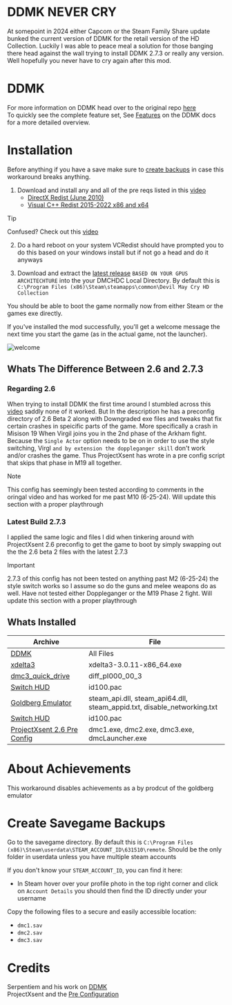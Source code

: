 # DDMK NEVER CRY
At somepoint in 2024 either Capcom or the Steam Family Share update bunked the current version of DDMK for the retail version of the HD Collection. Luckily I was able to peace meal a solution for those banging there head against the wall trying to install DDMK 2.7.3 or really any version. Well hopefully you never have to cry again after this mod.

# DDMK
For more information on DDMK head over to the original repo [here](https://github.com/serpentiem/ddmk)  
To quickly see the complete feature set, See [Features](https://github.com/serpentiem/ddmk/wiki/Features) on the DDMK docs for a more detailed overview.


# Installation

Before anything if you have a save make sure to [create backups](#create-savegame-backups) in case this workaround breaks anything.

1. Download and install any and all of the pre reqs listed in this [video](https://www.youtube.com/watch?v=MAHKvElDCS8&lc=UgwY7iptsZnIIByvTYx4AaABAg)
    * [DirectX Redist (June 2010)](https://www.microsoft.com/en-us/download/details.aspx?id=8109)
    * [Visual C++ Redist 2015-2022 x86 and x64](https://learn.microsoft.com/en-us/cpp/windows/latest-supported-vc-redist?view=msvc-170)

> [!TIP]
> Confused? Check out this [video](https://www.youtube.com/watch?v=1LL8Hna3FIc&t=2s)  

2. Do a hard reboot on your system VCRedist should have prompted you to do this based on your windows install but if not go a head and do it anyways

3. Download and extract the [latest release]() `BASED ON YOUR GPUS ARCHITECHTURE` into the your DMCHDC Local Directory. By default this is `C:\Program Files (x86)\Steam\steamapps\common\Devil May Cry HD Collection`

You should be able to boot the game normally now from either Steam or the games exe directly.

If you've installed the mod successfully, you'll get a welcome message the next time you start the game (as in the actual game, not the launcher).

<!-- ![welcome](welcome.png) -->
![welcome](https://user-images.githubusercontent.com/38213025/144748682-48dcba6a-f98e-4789-9570-4264f3858254.png)


## Whats The Difference Between 2.6 and 2.7.3

### Regarding 2.6

When trying to install DDMK the first time around I stumbled across this [video](https://www.youtube.com/watch?v=MAHKvElDCS8&lc=UgwY7iptsZnIIByvTYx4AaABAg) saddly none of it worked. But In the description he has a preconfig directory of 2.6 Beta 2 along with Downgraded exe files and tweaks that fix certain crashes in speicific parts of the game. More specifically a crash in Misison 19 When Virgil joins you in the 2nd phase of the Arkham fight. Because the `Single Actor` option needs to be on in order to use the style switching, Virgl `and by extension the doppleganger skill` don't work and/or crashes the game. Thus ProjectXsent has wrote in a pre config script that skips that phase in M19 all together.

> [!NOTE]  
> This config has seemingly been tested according to comments in the oringal video and has worked for me past M10 (6-25-24). Will update this section with a proper playthrough

### Latest Build 2.7.3 

I applied the same logic and files I did when tinkering around with ProjectXsent 2.6 preconfig to get the game to boot by simply swapping out the the 2.6 beta 2 files with the latest 2.7.3

> [!IMPORTANT]  
> 2.7.3 of this config has not been tested on anything past M2 (6-25-24) the style switch works so I assume so do the guns and melee weapons do as well. Have not tested either Doppleganger or the M19 Phase 2 fight. Will update this section with a proper playthrough


## Whats Installed

| Archive                                                                                                                    | File                                                                     |
| ---                                                                                                                        | ---                                                                      |
| [DDMK](https://github.com/serpentiem/ddmk)                                                                                 | All Files                                                                |
| [xdelta3](https://www.romhacking.net/download/utilities/928/)                                                              | xdelta3-3.0.11-x86_64.exe                                                |
| [dmc3_quick_drive](https://github.com/serpentiem/ddmk/releases/download/2.7nightly16/dmc3_quick_drive.zip)                 | diff_pI000_00_3                                                          |
| [Switch HUD](https://github.com/serpentiem/ddmk/releases/download/2.7nightly16/dmc3_quick_drive.zip)                       | id100.pac                                                                |
| [Goldberg Emulator](https://gitlab.com/Mr_Goldberg/goldberg_emulator/-/jobs/4247811310/artifacts/download)                 | steam_api.dll, steam_api64.dll, steam_appid.txt, disable_networking.txt  |
| [Switch HUD](https://github.com/serpentiem/ddmk/releases/download/2.7nightly16/dmc3_quick_drive.zip)                       | id100.pac                                                                |
| [ProjectXsent 2.6 Pre Config](https://www.youtube.com/redirect?event=video_description&redir_token=QUFFLUhqbjM2ZWhMR2hXRWo5Qlg1QURmVGZybWtud2xFUXxBQ3Jtc0tuUm5mTGJDd0o0S2dGbWtYdHNybkxDV3ZsR1c5RHp2RkJUcGpMdi1OUlBvNXVKVTk0bGxiWnFkUFk2LXVtQ0YyMlVfLUhXbGk0RE5sVDN0bTNMdFhoUlp0clRYdldHQ01nOEtFa2IzM1NnQVBXMzBIRQ&q=https%3A%2F%2Fwww.dropbox.com%2Fs%2Ficvwpqch2om5t26%3Fdl%3D1&v=MAHKvElDCS8)                                             | dmc1.exe, dmc2.exe, dmc3.exe, dmcLauncher.exe                            |


# About Achievements
This workaround disables achievements as a by prodcut of the goldberg emulator


# Create Savegame Backups

Go to the savegame directory. By default this is `C:\Program Files (x86)\Steam\userdata\STEAM_ACCOUNT_ID\631510\remote`. Should be the only folder in userdata unless you have multiple steam accounts

If you don't know your `STEAM_ACCOUNT_ID`, you can find it here:
* In Steam hover over your profile photo in the top right corner and click on `Account Details` you should then find the ID directly under your username

Copy the following files to a secure and easily accessible location:

* `dmc1.sav`
* `dmc2.sav`
* `dmc3.sav`




# Credits

Serpentiem and his work on [DDMK](https://github.com/serpentiem/ddmk)  
ProjectXsent and the [Pre Configuration](https://www.youtube.com/watch?v=MAHKvElDCS8&lc=UgwY7iptsZnIIByvTYx4AaABAg)  
